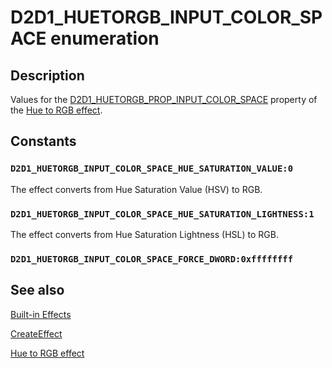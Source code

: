 # D2D1_HUETORGB_INPUT_COLOR_SPACE enumeration

## Description

Values for the [D2D1_HUETORGB_PROP_INPUT_COLOR_SPACE](https://learn.microsoft.com/windows/desktop/api/d2d1effects_2/ne-d2d1effects_2-d2d1_huetorgb_prop) property of the [Hue to RGB effect](https://learn.microsoft.com/windows/desktop/Direct2D/hue-to-rgb-effect).

## Constants

### `D2D1_HUETORGB_INPUT_COLOR_SPACE_HUE_SATURATION_VALUE:0`

The effect converts from Hue Saturation Value (HSV) to RGB.

### `D2D1_HUETORGB_INPUT_COLOR_SPACE_HUE_SATURATION_LIGHTNESS:1`

The effect converts from Hue Saturation Lightness (HSL) to RGB.

### `D2D1_HUETORGB_INPUT_COLOR_SPACE_FORCE_DWORD:0xffffffff`

## See also

[Built-in Effects](https://learn.microsoft.com/windows/desktop/Direct2D/built-in-effects)

[CreateEffect](https://learn.microsoft.com/windows/desktop/api/d2d1_1/nf-d2d1_1-id2d1devicecontext-createeffect)

[Hue to RGB effect](https://learn.microsoft.com/windows/desktop/Direct2D/hue-to-rgb-effect)